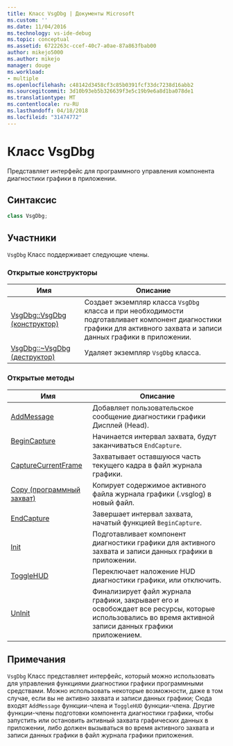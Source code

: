 ```yaml
---
title: Класс VsgDbg | Документы Microsoft
ms.custom: ''
ms.date: 11/04/2016
ms.technology: vs-ide-debug
ms.topic: conceptual
ms.assetid: 6722263c-ccef-40c7-a0ae-87a863fbab00
author: mikejo5000
ms.author: mikejo
manager: douge
ms.workload:
- multiple
ms.openlocfilehash: c48142d3458cf3c85b0391fcf33dc7238d16abb2
ms.sourcegitcommit: 3d10b93eb5b326639f3e5c19b9e6a8d1ba078de1
ms.translationtype: MT
ms.contentlocale: ru-RU
ms.lasthandoff: 04/18/2018
ms.locfileid: "31474772"
---
```

# <a name="vsgdbg-class"></a>Класс VsgDbg
Представляет интерфейс для программного управления компонента диагностики графики в приложении.  
  
## <a name="syntax"></a>Синтаксис  
  
```C++  
class VsgDbg;  
```  
  
## <a name="members"></a>Участники  
 `VsgDbg` Класс поддерживает следующие члены.  
  
### <a name="public-constructors"></a>Открытые конструкторы  
  
|Имя|Описание|  
|----------|-----------------|  
|[VsgDbg::VsgDbg (конструктор)](vsgdbg-vsgdbg-constructor.md)|Создает экземпляр класса `VsgDbg` класса и при необходимости подготавливает компонент диагностики графики для активного захвата и записи данных графики в приложении.|  
|[VsgDbg::~VsgDbg (деструктор)](vsgdbg-tilde-vsgdbg-destructor.md)|Удаляет экземпляр `VsgDbg` класса.|  
  
### <a name="public-methods"></a>Открытые методы  
  
|Имя|Описание|  
|----------|-----------------|  
|[AddMessage](addmessage.md)|Добавляет пользовательское сообщение диагностики графики Дисплей (Head).|  
|[BeginCapture](begincapture.md)|Начинается интервал захвата, будут заканчиваться `EndCapture`.|  
|[CaptureCurrentFrame](capturecurrentframe.md)|Захватывает оставшуюся часть текущего кадра в файл журнала графики.|  
|[Copy (программный захват)](copy-programmatic-capture.md)|Копирует содержимое активного файла журнала графики (.vsglog) в новый файл.|  
|[EndCapture](endcapture.md)|Завершает интервал захвата, начатый функцией `BeginCapture`.|  
|[Init](init.md)|Подготавливает компонент диагностики графики для активного захвата и записи данных графики в приложении.|  
|[ToggleHUD](togglehud.md)|Переключает наложение HUD диагностики графики, или отключить.|  
|[UnInit](uninit.md)|Финализирует файл журнала графики, закрывает его и освобождает все ресурсы, которые использовались во время активной записи данных графики приложением.|  
  
## <a name="remarks"></a>Примечания  
 `VsgDbg` Класс представляет интерфейс, который можно использовать для управления функциями диагностики графики программными средствами. Можно использовать некоторые возможности, даже в том случае, если вы не активно захвата и записи данных графики; Сюда входят `AddMessage` функции-члена и `ToggleHUD` функции-члена. Другие функции-члены подготовки компонента диагностики графики, чтобы запустить или остановить активный захвата графических данных в приложении, либо должен вызываться во время активного захвата и записи данных графики в файл журнала графики приложения.